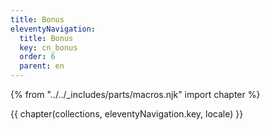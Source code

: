 ```yaml
---
title: Bonus
eleventyNavigation:
  title: Bonus
  key: cn_bonus
  order: 6
  parent: en
---
```


{% from "../../_includes/parts/macros.njk" import chapter %}

{{ chapter(collections, eleventyNavigation.key, locale) }}